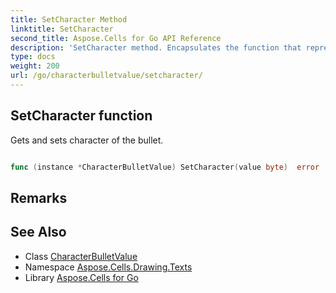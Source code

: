 ```yaml
---
title: SetCharacter Method 
linktitle: SetCharacter
second_title: Aspose.Cells for Go API Reference
description: 'SetCharacter method. Encapsulates the function that represents setcharacter in Go.'
type: docs
weight: 200
url: /go/characterbulletvalue/setcharacter/
---
```


## SetCharacter function

Gets and sets character of the bullet.

```go

func (instance *CharacterBulletValue) SetCharacter(value byte)  error

```

## Remarks


## See Also

* Class [CharacterBulletValue](../)
* Namespace [Aspose.Cells.Drawing.Texts](../../)
* Library [Aspose.Cells for Go](../../../)
